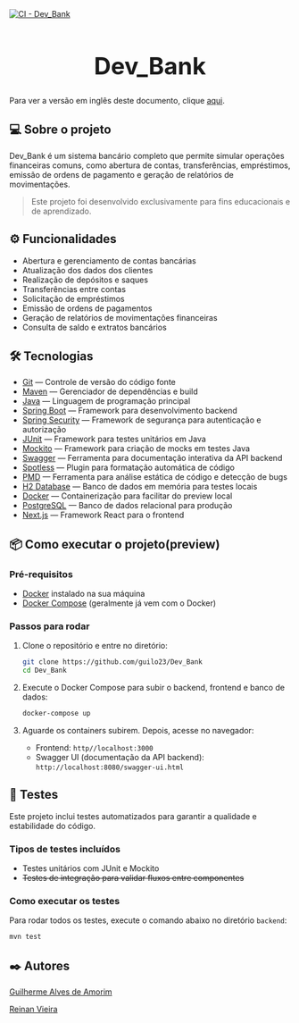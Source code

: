 <a href="https://github.com/guilo23/Dev_Bank/actions/workflows/ci.yaml">
  <img src="https://github.com/guilo23/Dev_Bank/actions/workflows/ci.yaml/badge.svg" alt="CI - Dev_Bank"/>
</a>

<h1 align="center" style="font-size: 3em;">Dev_Bank</h1>

Para ver a versão em inglês deste documento, clique [aqui](README.md).

## 💻 Sobre o projeto

Dev_Bank é um sistema bancário completo que permite simular operações financeiras comuns, como abertura de contas, transferências, empréstimos, emissão de ordens de pagamento e geração de relatórios de movimentações.

> Este projeto foi desenvolvido exclusivamente para fins educacionais e de aprendizado.

## ⚙️ Funcionalidades

- Abertura e gerenciamento de contas bancárias
- Atualização dos dados dos clientes
- Realização de depósitos e saques
- Transferências entre contas
- Solicitação de empréstimos
- Emissão de ordens de pagamentos
- Geração de relatórios de movimentações financeiras
- Consulta de saldo e extratos bancários

## 🛠️ Tecnologias

- [Git](https://git-scm.com/) — Controle de versão do código fonte
- [Maven](https://maven.apache.org/) — Gerenciador de dependências e build
- [Java](https://www.java.com) — Linguagem de programação principal
- [Spring Boot](https://spring.io/projects/spring-boot) — Framework para desenvolvimento backend
- [Spring Security](https://spring.io/projects/spring-security) — Framework de segurança para autenticação e autorização
- [JUnit](https://junit.org/junit5/) — Framework para testes unitários em Java
- [Mockito](https://site.mockito.org/) — Framework para criação de mocks em testes Java
- [Swagger](https://swagger.io/tools/swagger-ui/) — Ferramenta para documentação interativa da API backend
- [Spotless](https://spotless.io/) — Plugin para formatação automática de código
- [PMD](https://pmd.github.io/) — Ferramenta para análise estática de código e detecção de bugs
- [H2 Database](https://www.h2database.com/html/main.html) — Banco de dados em memória para testes locais
- [Docker](https://www.docker.com/) — Containerização para facilitar do preview local
- [PostgreSQL](https://www.postgresql.org/) — Banco de dados relacional para produção
- [Next.js](https://nextjs.org/) — Framework React para o frontend

## 📦 Como executar o projeto(preview)

### Pré-requisitos

- [Docker](https://www.docker.com/get-started) instalado na sua máquina
- [Docker Compose](https://docs.docker.com/compose/install/) (geralmente já vem com o Docker)

### Passos para rodar

1. Clone o repositório e entre no diretório:
    ```bash
    git clone https://github.com/guilo23/Dev_Bank
    cd Dev_Bank
    ```

2. Execute o Docker Compose para subir o backend, frontend e banco de dados:
    ```bash
    docker-compose up
    ```

3. Aguarde os containers subirem. Depois, acesse no navegador:
    - Frontend: `http//localhost:3000`
    - Swagger UI (documentação da API backend): `http://localhost:8080/swagger-ui.html`

## 🧪 Testes

Este projeto inclui testes automatizados para garantir a qualidade e estabilidade do código.

### Tipos de testes incluídos

- Testes unitários com JUnit e Mockito  
- ~~Testes de integração para validar fluxos entre componentes~~  

### Como executar os testes

Para rodar todos os testes, execute o comando abaixo no diretório `backend`:

```bash
mvn test
```

## ✒️ Autores

[Guilherme Alves de Amorim](https://github.com/guilo23)

[Reinan Vieira](https://github.com/reinanmat)

